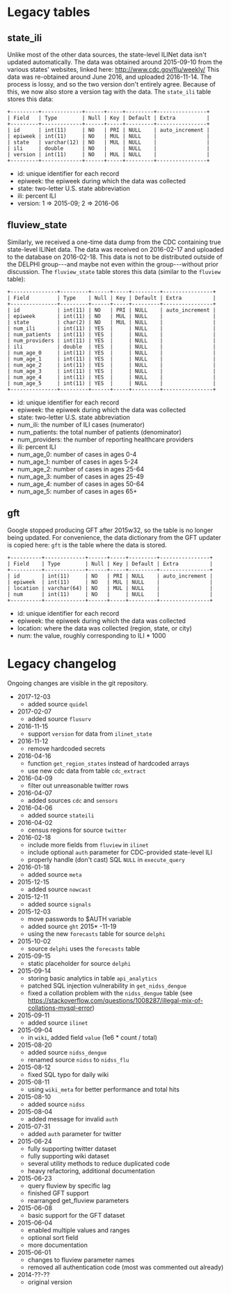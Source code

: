 # Legacy tables

## state_ili

Unlike most of the other data sources, the state-level ILINet data isn't
updated automatically. The data was obtained around 2015-09-10 from the various
states' websites, linked here: http://www.cdc.gov/flu/weekly/
This data was re-obtained around June 2016, and uploaded 2016-11-14. The
process is lossy, and so the two version don't entirely agree. Because of this,
we now also store a version tag with the data.
The `state_ili` table stores this data:
````
+---------+-------------+------+-----+---------+----------------+
| Field   | Type        | Null | Key | Default | Extra          |
+---------+-------------+------+-----+---------+----------------+
| id      | int(11)     | NO   | PRI | NULL    | auto_increment |
| epiweek | int(11)     | NO   | MUL | NULL    |                |
| state   | varchar(12) | NO   | MUL | NULL    |                |
| ili     | double      | NO   |     | NULL    |                |
| version | int(11)     | NO   | MUL | NULL    |                |
+---------+-------------+------+-----+---------+----------------+
````
* id: unique identifier for each record
* epiweek: the epiweek during which the data was collected
* state: two-letter U.S. state abbreviation
* ili: percent ILI
* version: 1 => 2015-09; 2 => 2016-06

## fluview_state

Similarly, we received a one-time data dump from the CDC containing true
state-level ILINet data. The data was received on 2016-02-17 and uploaded to
the database on 2016-02-18. This data is not to be distributed outside of
the DELPHI group---and maybe not even within the group---without prior
discussion.
The `fluview_state` table stores this data (similar to the `fluview` table):
````
+---------------+---------+------+-----+---------+----------------+
| Field         | Type    | Null | Key | Default | Extra          |
+---------------+---------+------+-----+---------+----------------+
| id            | int(11) | NO   | PRI | NULL    | auto_increment |
| epiweek       | int(11) | NO   | MUL | NULL    |                |
| state         | char(2) | NO   | MUL | NULL    |                |
| num_ili       | int(11) | YES  |     | NULL    |                |
| num_patients  | int(11) | YES  |     | NULL    |                |
| num_providers | int(11) | YES  |     | NULL    |                |
| ili           | double  | YES  |     | NULL    |                |
| num_age_0     | int(11) | YES  |     | NULL    |                |
| num_age_1     | int(11) | YES  |     | NULL    |                |
| num_age_2     | int(11) | YES  |     | NULL    |                |
| num_age_3     | int(11) | YES  |     | NULL    |                |
| num_age_4     | int(11) | YES  |     | NULL    |                |
| num_age_5     | int(11) | YES  |     | NULL    |                |
+---------------+---------+------+-----+---------+----------------+
````
* id: unique identifier for each record
* epiweek: the epiweek during which the data was collected
* state: two-letter U.S. state abbreviation
* num_ili: the number of ILI cases (numerator)
* num_patients: the total number of patients (denominator)
* num_providers: the number of reporting healthcare providers
* ili: percent ILI
* num_age_0: number of cases in ages 0-4
* num_age_1: number of cases in ages 5-24
* num_age_2: number of cases in ages 25-64
* num_age_3: number of cases in ages 25-49
* num_age_4: number of cases in ages 50-64
* num_age_5: number of cases in ages 65+

## gft

Google stopped producing GFT after 2015w32, so the table is no longer being
updated. For convenience, the data dictionary from the GFT updater is copied
here:
`gft` is the table where the data is stored.
````
+----------+-------------+------+-----+---------+----------------+
| Field    | Type        | Null | Key | Default | Extra          |
+----------+-------------+------+-----+---------+----------------+
| id       | int(11)     | NO   | PRI | NULL    | auto_increment |
| epiweek  | int(11)     | NO   | MUL | NULL    |                |
| location | varchar(64) | NO   | MUL | NULL    |                |
| num      | int(11)     | NO   |     | NULL    |                |
+----------+-------------+------+-----+---------+----------------+
````
* id: unique identifier for each record
* epiweek: the epiweek during which the data was collected
* location: where the data was collected (region, state, or city)
* num: the value, roughly corresponding to ILI * 1000

# Legacy changelog

Ongoing changes are visible in the git repository.

* 2017-12-03
  + added source `quidel`
* 2017-02-07
  + added source `flusurv`
* 2016-11-15
  + support `version` for data from `ilinet_state`
* 2016-11-12
  * remove hardcoded secrets
* 2016-04-16
  * function `get_region_states` instead of hardcoded arrays
  * use new cdc data from table `cdc_extract`
* 2016-04-09
  * filter out unreasonable twitter rows
* 2016-04-07
  + added sources `cdc` and `sensors`
* 2016-04-06
  + added source `stateili`
* 2016-04-02
  + census regions for source `twitter`
* 2016-02-18
  + include more fields from `fluview` in `ilinet`
  + include optional `auth` parameter for CDC-provided state-level ILI
  * properly handle (don't cast) SQL `NULL` in `execute_query`
* 2016-01-18
  + added source `meta`
* 2015-12-15
  + added source `nowcast`
* 2015-12-11
  + added source `signals`
* 2015-12-03
  * move passwords to $AUTH variable
  + added source `ght`
2015* -11-19
  * using the new `forecasts` table for source `delphi`
* 2015-10-02
  + source `delphi` uses the `forecasts` table
* 2015-09-15
  + static placeholder for source `delphi`
* 2015-09-14
  + storing basic analytics in table `api_analytics`
  * patched SQL injection vulnerability in `get_nidss_dengue`
  * fixed a collation problem with the `nidss_dengue` table (see https://stackoverflow.com/questions/1008287/illegal-mix-of-collations-mysql-error)
* 2015-09-11
  + added source `ilinet`
* 2015-09-04
  + in `wiki`, added field `value` (1e6 * count / total)
* 2015-08-20
  + added source `nidss_dengue`
  * renamed source `nidss` to `nidss_flu`
* 2015-08-12
  * fixed SQL typo for daily wiki
* 2015-08-11
  + using `wiki_meta` for better performance and total hits
* 2015-08-10
  + added source `nidss`
* 2015-08-04
  + added message for invalid `auth`
* 2015-07-31
  + added `auth` parameter for twitter
* 2015-06-24
  + fully supporting twitter dataset
  + fully supporting wiki dataset
  + several utility methods to reduce duplicated code
  * heavy refactoring, additional documentation
* 2015-06-23
  + query fluview by specific lag
  + finished GFT support
  * rearranged get_fluview parameters
* 2015-06-08
  + basic support for the GFT dataset
* 2015-06-04
  + enabled multiple values and ranges
  + optional sort field
  + more documentation
* 2015-06-01
  * changes to fluview parameter names
  - removed all authentication code (most was commented out already)
* 2014-??-??
  * original version
